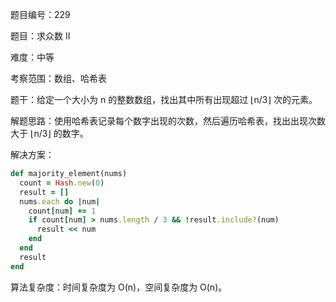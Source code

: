 题目编号：229

题目：求众数 II

难度：中等

考察范围：数组、哈希表

题干：给定一个大小为 n 的整数数组，找出其中所有出现超过 ⌊n/3⌋ 次的元素。

解题思路：使用哈希表记录每个数字出现的次数，然后遍历哈希表，找出出现次数大于 ⌊n/3⌋ 的数字。

解决方案：

```ruby
def majority_element(nums)
  count = Hash.new(0)
  result = []
  nums.each do |num|
    count[num] += 1
    if count[num] > nums.length / 3 && !result.include?(num)
      result << num
    end
  end
  result
end
```

算法复杂度：时间复杂度为 O(n)，空间复杂度为 O(n)。